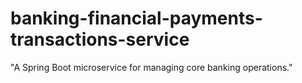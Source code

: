 # banking-financial-payments-transactions-service

"A Spring Boot microservice for managing core banking operations."
